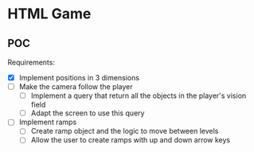 # HTML Game

## POC

Requirements:
- [x] Implement positions in 3 dimensions
- [ ] Make the camera follow the player 
  - [ ] Implement a query that return all the objects in the player's vision field
  - [ ] Adapt the screen to use this query
- [ ] Implement ramps
  - [ ] Create ramp object and the logic to move between levels
  - [ ] Allow the user to create ramps with up and down arrow keys 